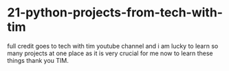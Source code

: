 # 21-python-projects-from-tech-with-tim

full credit goes to tech with tim youtube channel and i am lucky to learn so many projects at one place as it is very crucial for me now to learn these things
thank you TIM.